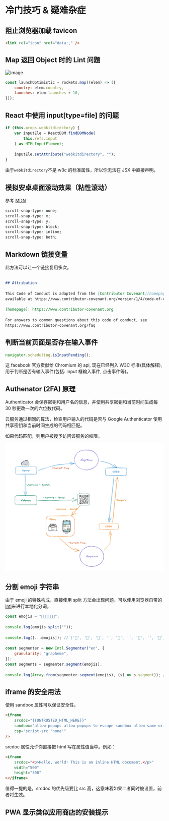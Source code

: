 # 冷门技巧 & 疑难杂症

## 阻止浏览器加载 favicon

```html
<link rel="icon" href="data:," />
```

## Map 返回 Object 时的 Lint 问题

![image](https://user-images.githubusercontent.com/52880665/196023762-76da513c-f5e6-4063-aee0-d45d18033c61.png)

```jsx
const launchOptimistic = rockets.map((elem) => ({
	country: elem.country,
	launches: elem.launches + 10,
}));
```

## React 中使用 input[type=file] 的问题

```jsx
if (this.props.webkitdirectory) {
	var inputEle = ReactDOM.findDOMNode(
		this.refs.input
	) as HTMLInputElement;

	inputEle.setAttribute("webkitdirectory", "");
}
```

由于`webkitdirectory`不是 w3c 的标准属性，所以你无法在 JSX 中直接声明。

## 模拟安卓桌面滚动效果（粘性滚动）

参考 [MDN](https://developer.mozilla.org/en-US/docs/Web/CSS/scroll-snap-type)

```css
scroll-snap-type: none;
scroll-snap-type: x;
scroll-snap-type: y;
scroll-snap-type: block;
scroll-snap-type: inline;
scroll-snap-type: both;
```

## Markdown 链接变量

此方法可以让一个链接复用多次。

```Markdown

## Attribution

This Code of Conduct is adapted from the [Contributor Covenant][homepage], version 1.4,
available at https://www.contributor-covenant.org/version/1/4/code-of-conduct.html

[homepage]: https://www.contributor-covenant.org

For answers to common questions about this code of conduct, see
https://www.contributor-covenant.org/faq

```

## 判断当前页面是否存在输入事件

```js
navigator.scheduling.isInputPending();
```

这 facebook 官方贡献给 Chromium 的 api, 现在已经列入 W3C 标准(具体解释), 用于判断是否有输入事件(包括: input 框输入事件, 点击事件等)。

## Authenator (2FA) 原理

Authenticator 会保存密钥和用户名的信息，并使用共享密钥和当前时间生成每 30 秒更改一次的六位数代码。

云服务通过相同的算法，检查用户输入的代码是否与 Google Authenticator 使用共享密钥和当前时间生成的代码相匹配。

如果代码匹配，则用户被授予访问该服务的权限。

![](./images/auth.png)

## 分割 emoji 字符串

由于 emoji 的特殊构成，直接使用 split 方法会出现问题。可以使用浏览器自带的[Intl](https://mozilia.mdn.com)来进行本地化分词。

```js
const emojis = "🫣🫵👨‍👨‍👦‍👦";

console.log(emojis.split(""));

console.log([...emojis]); // ['🫣', '🫵', '👨', '‍', '👨', '‍', '👦', '‍', '👦']

const segmenter = new Intl.Segmenter("en", {
	granularity: "grapheme",
});
const segments = segmenter.segment(emojis);

console.log(Array.from(segmenter.segment(emojis), (s) => s.segment)); // ['🫣', '🫵', '👨‍👨‍👦‍👦']
```

## iframe 的安全用法

使用 sandbox 属性可以保证安全性。

```html
<iframe
	srcdoc="{{UNTRUSTED_HTML_HERE}}"
	sandbox="allow-popups allow-popups-to-escape-sandbox allow-same-origin"
	csp="script-src 'none'"
/>
```

srcdoc 属性允许你直接把 html 写在属性值当中。例如：

```html
<iframe
	srcdoc="<p>Hello, world! This is an inline HTML document.</p>"
	width="500"
	height="300"
></iframe>
```

值得一提的是，srcdoc 的优先级要比 src 高，这意味着如果二者同时被设置，前者将生效。

## PWA 显示类似应用商店的安装提示
